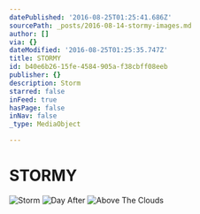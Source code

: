 ```yaml
---
datePublished: '2016-08-25T01:25:41.686Z'
sourcePath: _posts/2016-08-14-stormy-images.md
author: []
via: {}
dateModified: '2016-08-25T01:25:35.747Z'
title: STORMY
id: b40e6b26-15fe-4584-905a-f38cbff08eeb
publisher: {}
description: Storm
starred: false
inFeed: true
hasPage: false
inNav: false
_type: MediaObject

---
```

# STORMY
![Storm](https://the-grid-user-content.s3-us-west-2.amazonaws.com/e838e95a-d894-4700-b831-51749e85da3f.jpg)
![Day After](https://the-grid-user-content.s3-us-west-2.amazonaws.com/c08c8d4e-0b96-4721-b27f-b5ed81c4469c.jpg)
![Above The Clouds](https://the-grid-user-content.s3-us-west-2.amazonaws.com/9a717ca5-fc51-4a16-af56-81fb366b0dd4.jpg)